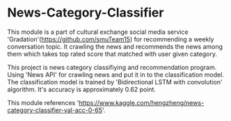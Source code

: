 # News-Category-Classifier
This module is a part of cultural exchange social media service 'Gradation'(https://github.com/smuTeam15) for recommending a weekly conversation topic.
It crawling the news and recommends the news among them which takes top rated score that matched with user given category.

This project is news category classifiying and recommendation program.
Using 'News API' for crawling news and put it in to the classification model.
The classification model is trained by 'Bidirectional LSTM with convolution' algorithm.
It's accuracy is approximately 0.62 point.

This module references 'https://www.kaggle.com/hengzheng/news-category-classifier-val-acc-0-65'.
